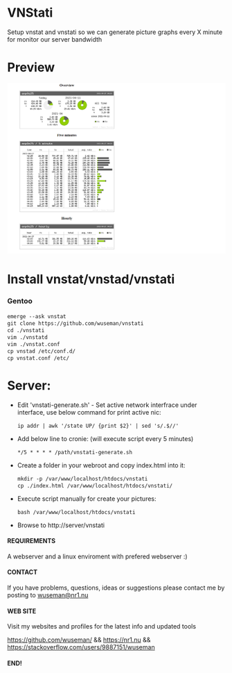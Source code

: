 # VNStati

Setup vnstat and vnstati so we can generate picture graphs every X minute for monitor our server bandwidth

# Preview

![Screenshot](.preview/main.png)

# Install vnstat/vnstad/vnstati

### Gentoo

    emerge --ask vnstat
    git clone https://github.com/wuseman/vnstati
    cd ./vnstati
    vim ./vnstatd
    vim ./vnstat.conf
    cp vnstad /etc/conf.d/
    cp vnstat.conf /etc/

# Server:

- Edit 'vnstati-generate.sh' - Set active network interfrace under interface, use below command for print active nic:

      ip addr | awk '/state UP/ {print $2}' | sed 's/.$//'

- Add below line to cronie: (will execute script every 5 minutes)

      */5 * * * * /path/vnstati-generate.sh

- Create a folder in your webroot and copy index.html into it:

      mkdir -p /var/www/localhost/htdocs/vnstati
      cp ./index.html /var/www/localhost/htdocs/vnstati/

- Execute script manually for create your pictures:

      bash /var/www/localhost/htdocs/vnstati

- Browse to http://server/vnstati

#### REQUIREMENTS

A webserver and a linux enviroment with prefered webserver :) 

#### CONTACT 

If you have problems, questions, ideas or suggestions please contact me by posting to wuseman@nr1.nu

#### WEB SITE

Visit my websites and profiles for the latest info and updated tools

https://github.com/wuseman/ && https://nr1.nu && https://stackoverflow.com/users/9887151/wuseman

#### END!

